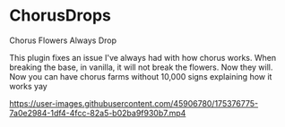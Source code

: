 # ChorusDrops
Chorus Flowers Always Drop

This plugin fixes an issue I've always had with how chorus works. 
When breaking the base, in vanilla, it will not break the flowers. 
Now they will.
Now you can have chorus farms without 10,000 signs explaining how it works
yay


https://user-images.githubusercontent.com/45906780/175376775-7a0e2984-1df4-4fcc-82a5-b02ba9f930b7.mp4

